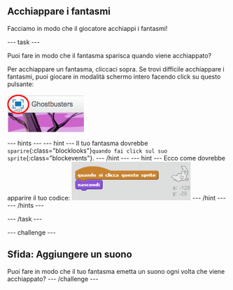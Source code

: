 ## Acchiappare i fantasmi

Facciamo in modo che il giocatore acchiappi i fantasmi!

--- task ---

Puoi fare in modo che il fantasma sparisca quando viene acchiappato?

Per acchiappare un fantasma, cliccaci sopra. Se trovi difficile acchiappare i fantasmi, puoi giocare in modalità schermo intero facendo click su questo pulsante:

![screenshot](images/ghost-fullscreen.png)

--- hints --- --- hint --- Il tuo fantasma dovrebbe `sparire`{:class="blocklooks"}`quando fai click sul suo sprite`{:class="blockevents"}. --- /hint --- --- hint --- Ecco come dovrebbe apparire il tuo codice: ![screenshot](images/ghost-catch-code.png) --- /hint --- --- /hints ---

--- /task ---

--- challenge ---

## Sfida: Aggiungere un suono

Puoi fare in modo che il tuo fantasma emetta un suono ogni volta che viene acchiappato? --- /challenge ---